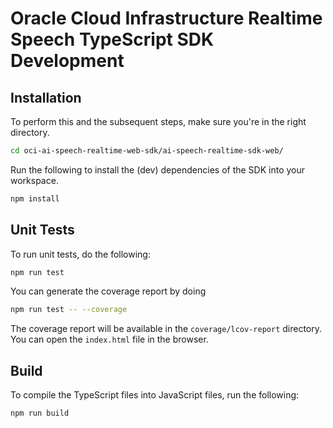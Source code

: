 # Oracle Cloud Infrastructure Realtime Speech TypeScript SDK Development

## Installation

To perform this and the subsequent steps, make sure you're in the right directory.

```bash
cd oci-ai-speech-realtime-web-sdk/ai-speech-realtime-sdk-web/
```

Run the following to install the (dev) dependencies of the SDK into your workspace.

```bash
npm install
```
## Unit Tests

To run unit tests, do the following:
```bash
npm run test
```

You can generate the coverage report by doing 
```bash
npm run test -- --coverage
``` 

The coverage report will be available in the `coverage/lcov-report` directory. You can open the `index.html` file in the browser.

## Build
To compile the TypeScript files into JavaScript files, run the following:

```bash
npm run build
```

 